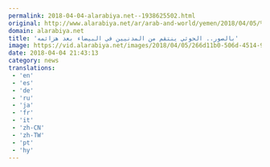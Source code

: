 ```yaml
---
permalink: 2018-04-04-alarabiya.net--1938625502.html
original: http://www.alarabiya.net/ar/arab-and-world/yemen/2018/04/05/%D8%A8%D8%A7%D9%84%D8%B5%D9%88%D8%B1-%D8%A7%D9%84%D8%AD%D9%88%D8%AB%D9%8A-%D9%8A%D9%86%D8%AA%D9%82%D9%85-%D9%85%D9%86-%D8%A7%D9%84%D9%85%D8%AF%D9%86%D9%8A%D9%8A%D9%86-%D9%81%D9%8A-%D8%A7%D9%84%D8%A8%D9%8A%D8%B6%D8%A7%D8%A1-%D8%A8%D8%B9%D8%AF-%D9%87%D8%B2%D8%A7%D8%A6%D9%85%D9%87.html
domain: alarabiya.net
title: 'بالصور.. الحوثي ينتقم من المدنيين في البيضاء بعد هزائمه'
image: https://vid.alarabiya.net/images/2018/04/05/266d11b0-506d-4514-9c7f-e0e436fa4609/266d11b0-506d-4514-9c7f-e0e436fa4609_16x9_600x338.jpg
date: 2018-04-04 21:43:13
category: news
translations: 
 - 'en'
 - 'es'
 - 'de'
 - 'ru'
 - 'ja'
 - 'fr'
 - 'it'
 - 'zh-CN'
 - 'zh-TW'
 - 'pt'
 - 'hy'
---
```


